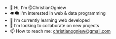 - 👋 Hi, I'm @ChristianOgniew
- 👁️‍🗨️ I'm interested in web & data programming
- 🌱 I’m currently learning web developed
- 👯 I’m looking to collaborate on new projects
- 📫 How to reach me: christianogniew@gmail.com
